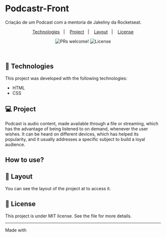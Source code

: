 # Podcastr-Front
Criação de um Podcast com a mentoria de Jakeliny da Rocketseat. 
<!-- <h1 align="center">
  <img alt="Rocket.Q" title="Rocket.Q" src=".github/rocketq.png" width="220px" />
</h1> -->

<p align="center">
  <a href="#-technologies">Technologies</a>&nbsp;&nbsp;&nbsp;|&nbsp;&nbsp;&nbsp;
  <a href="#-project">Project</a>&nbsp;&nbsp;&nbsp;|&nbsp;&nbsp;&nbsp;
  <a href="#-layout">Layout</a>&nbsp;&nbsp;&nbsp;|&nbsp;&nbsp;&nbsp;
  <a href="#memo-license">License</a>
</p>

 <p align="center">
 <img src="https://img.shields.io/static/v1?label=PRs&message=welcome&color=49AA26&labelColor=000000" alt="PRs welcome!" />

  <img alt="License" src="https://img.shields.io/static/v1?label=license&message=MIT&color=49AA26&labelColor=000000">
</p> 

<br>

<!-- <p align="center">
  <img alt="Rocket.Q" src=".github/capa.png" width="100%">
</p>
-->
## 🚀 Technologies

This project was developed with the following technologies:

- HTML
- CSS

## 💻 Project

Podcast is audio content, made available through a file or streaming, which has the advantage of being listened to on demand, whenever the user wishes. It can be heard on different devices, which has helped its popularity, and it usually addresses a specific subject to build a loyal audience. 

## How to use?

## 🔖 Layout

You can see the layout of the project at to access it.

## :memo: License

This project is under MIT license. See the file for more details.

---

Made with 
